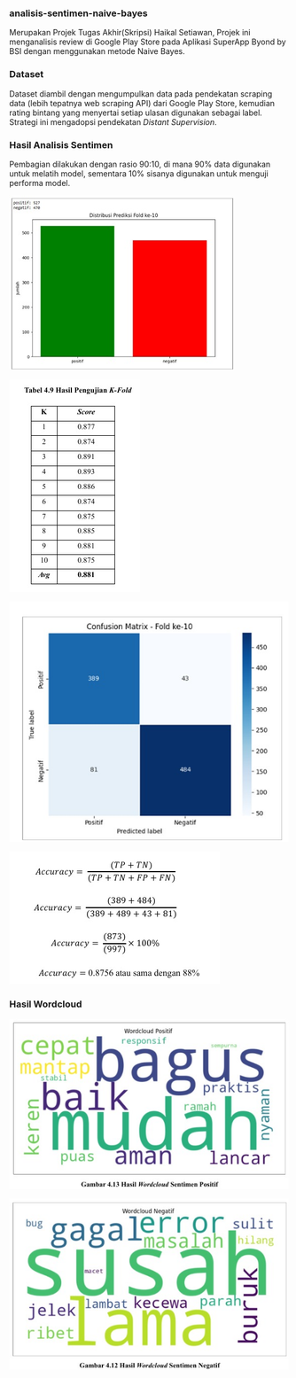 ### analisis-sentimen-naive-bayes

Merupakan Projek Tugas Akhir(Skripsi) Haikal Setiawan, Projek ini menganalisis review di Google Play Store pada Aplikasi SuperApp Byond by BSI dengan menggunakan metode Naive Bayes.



### Dataset

Dataset diambil dengan mengumpulkan data pada pendekatan scraping data (lebih tepatnya web scraping API) dari Google Play Store, kemudian rating bintang yang menyertai setiap ulasan digunakan sebagai label. Strategi ini mengadopsi pendekatan *Distant Supervision*.



### Hasil Analisis Sentimen

Pembagian dilakukan dengan rasio 90:10, di mana 90% data digunakan untuk melatih model, sementara 10% sisanya digunakan untuk menguji performa model.

![Chart Distribusi Prediksi Fold ke 10](Img/Jumlah_Komentar_Data_Testing.jpeg)

![alt text](<Img/Hasil Pengujian K-Fold.jpeg>)

![alt text](<Img/confusion matrix.jpeg>)

![alt text](<Img/tahapan akurasi.jpeg>)


### Hasil Wordcloud

![alt text](<Img/wordcloud positif.jpeg>)

![alt text](Img/negatif.jpeg)







